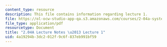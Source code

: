 ```yaml
---
content_type: resource
description: This file contains information regarding lecture 1.
file: https://ol-ocw-studio-app-qa.s3.amazonaws.com/courses/2-04a-systems-and-controls-spring-2013/4a19294b3dc2012f9c6f837eb991bf59_MIT2_04AS13_Lecture1.pdf
file_type: application/pdf
resourcetype: Document
title: "2.04A Lecture Notes \u2013 Lecture 1"
uid: 4a19294b-3dc2-012f-9c6f-837eb991bf59
---
```


